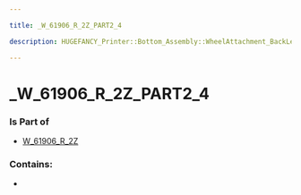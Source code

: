 ```yaml
---

title: _W_61906_R_2Z_PART2_4

description: HUGEFANCY_Printer::Bottom_Assembly::WheelAttachment_BackLeft::W_61906_R_2Z::_W_61906_R_2Z_PART2_4

---
```

# _W_61906_R_2Z_PART2_4
<script>
    var geoarray = '{"_W_61906_R_2Z_PART2_4": {}}';
</script>
<script>
    var basepath = '/assets/HUGEFANCY_Printer/Bottom_Assembly/WheelAttachment_BackLeft/W_61906_R_2Z/';
</script>
<link rel="stylesheet" href="/css/container.css">

<div id="container"></div>

<!-- these are the required scripts for the three.js scene -->
<script src="/lib/three.min.js"></script>
<script src="/lib/OrbitControls.js"></script>
<script src="/lib/RectAreaLightUniformsLib.js"></script>
<!-- this is your app's lib file -->
<script src="/lib/triceratops_app.js"></script>
### Is Part of
- [W_61906_R_2Z](../W_61906_R_2Z)  

### Contains:
- [](./_W_61906_R_2Z_PART2_4/)

